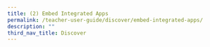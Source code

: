 ```yaml
---
title: (2) Embed Integrated Apps
permalink: /teacher-user-guide/discover/embed-integrated-apps/
description: ""
third_nav_title: Discover
---
```

